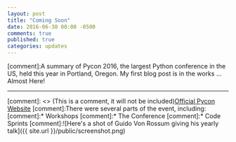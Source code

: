 ```yaml
---
layout: post
title: "Coming Soon"
date: 2016-06-30 00:00 -0500
comments: true
published: true
categories: updates
---
```


[comment]:A summary of Pycon 2016, the largest Python conference in the US, held this year in Portland, Oregon.
My first blog post is in the works ... Almost Here!

-------

[comment]: <> (This is a comment, it will not be included)[Official Pycon Website](https://us.pycon.org/2016/)
[comment]:There were several parts of the event, including:
[comment]:* Workshops
[comment]:* The Conference
[comment]:* Code Sprints
[comment]:![Here's a shot of Guido Von Rossum giving his yearly talk]({{ site.url }}/public/screenshot.png)
